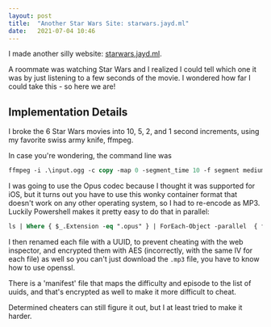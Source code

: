 ```yaml
---
layout: post
title:  "Another Star Wars Site: starwars.jayd.ml"
date:   2021-07-04 10:46
---
```


I made another silly website: [starwars.jayd.ml](https://starwars.jayd.ml).

A roommate was watching Star Wars and I realized I could tell which one it was
by just listening to a few seconds of the movie. I wondered how far I could take
this - so here we are! 


## Implementation Details
I broke the 6 Star Wars movies into 10, 5, 2, and 1 second increments, using my
favorite swiss army knife, ffmpeg. 

In case you're wondering, the command line was

```ps
ffmpeg -i .\input.ogg -c copy -map 0 -segment_time 10 -f segment medium\input_medium%09d.ogg
```

I was going to use the Opus codec because I thought it was supported for iOS, 
but it turns out you have to use this wonky container format that doesn't work 
on any other operating system, so I had to re-encode as MP3. Luckily Powershell
makes it pretty easy to do that in parallel:

```ps
ls | Where { $_.Extension -eq ".opus" } | ForEach-Object -parallel  { ffmpeg -i $_.FullName $_.Name.Replace(".opus", ".mp3") > $null } -ThrottleLimit 6
```

I then renamed each file with a UUID, to prevent cheating with the web inspector,
and encrypted them with AES (incorrectly, with the same IV for each file) as 
well so you can't just download the `.mp3` file, you have to know how to use 
openssl.

There is a 'manifest' file that maps the difficulty and episode to the list of 
uuids, and that's encrypted as well to make it more difficult to cheat. 

Determined cheaters can still figure it out, but I at least tried to make it 
harder.